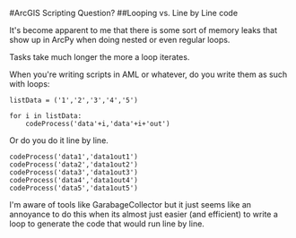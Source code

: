 #ArcGIS Scripting Question?
##Looping vs. Line by Line code

It's become apparent to me that there is some sort of memory leaks that show up in ArcPy when doing nested or even regular loops. 

Tasks take much longer the more a loop iterates.


When you're writing scripts in AML or whatever, do you write them as such with loops:

	listData = ('1','2','3','4','5')
	
	for i in listData:
		codeProcess('data'+i,'data'+i+'out')


Or do you do it line by line.

	codeProcess('data1','data1out1')
	codeProcess('data2','data1out2')
	codeProcess('data3','data1out3')
	codeProcess('data4','data1out4')
	codeProcess('data5','data1out5')	
	
I'm aware of tools like GarabageCollector but it just seems like an annoyance to do this when its almost just easier (and efficient) to write a loop to generate the code that would run line by line. 